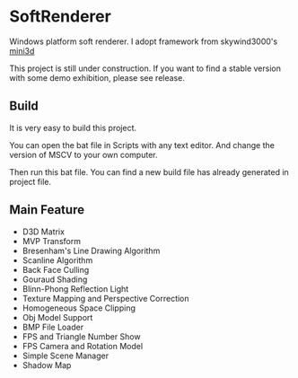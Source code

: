 # SoftRenderer
Windows platform soft renderer. I adopt framework from skywind3000's [mini3d](https://github.com/skywind3000/mini3d)

This project is still under construction. If you want to find a stable version with some demo exhibition, please see release.

## Build
It is very easy to build this project.

You can open the bat file in Scripts with any text editor. And change the version of MSCV to your own computer.

Then run this bat file. You can find a new build file has already generated in project file.

## Main Feature
+ D3D Matrix
+ MVP Transform
+ Bresenham's Line Drawing Algorithm
+ Scanline Algorithm
+ Back Face Culling
+ Gouraud Shading
+ Blinn-Phong Reflection Light
+ Texture Mapping and Perspective Correction
+ Homogeneous Space Clipping
+ Obj Model Support
+ BMP File Loader
+ FPS and Triangle Number Show
+ FPS Camera and Rotation Model
+ Simple Scene Manager
+ Shadow Map
